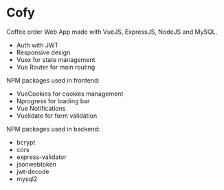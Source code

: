 # Cofy
Coffee order Web App made with VueJS, ExpressJS, NodeJS and MySQL.

* Auth with JWT
* Responsive design
* Vuex for state management
* Vue Router for main routing

NPM packages used in frontend:
* VueCookies for cookies management
* Nprogress for loading bar
* Vue Notifications
* Vuelidate for form validation

NPM packages used in backend:
* bcrypt
* cors
* express-validator
* jsonwebtoken
* jwt-decode
* mysql2
